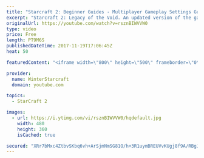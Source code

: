 ```yaml
---
title: "Starcraft 2: Beginner Guides - Multiplayer Gameplay Settings Guide and Recommendations (Updated)"
excerpt: "Starcraft 2: Legacy of the Void. An updated version of the gameplay/controls and region settings guide for Legacy of the Void, going over the changes and reiterating my recommended settings, as well as the settings I use as a Grandmaster player.  Thanks for watching and hope you enjoy!  I am a Grandmasters"
originalUrl: https://youtube.com/watch?v=rsznBIWVVW0
type: video
price: Free
length: PT9M6S
publishedDateTime: 2017-11-19T17:06:45Z
heat: 50

featuredContent: "<iframe width=\"800\" height=\"500\" frameborder=\"0\" src=\"https://www.youtube.com/embed/rsznBIWVVW0\" allow=\"accelerometer; autoplay; encrypted-media; gyroscope; picture-in-picture\" allowfullscreen></iframe>"

provider:
  name: WinterStarcraft
  domain: youtube.com

topics:
  - StarCraft 2

images:
  - url: https://i.ytimg.com/vi/rsznBIWVVW0/hqdefault.jpg
    width: 480
    height: 360
    isCached: true

secured: "XRr7bMxc4ZtbvSKbq6vh+ArSjmNmSG81O/h+3R1uymBREUVvKUgj8f9A/RBgJx2+tgWUEKpApa9MoVib3lEzIq9qAQWlNOX2EacxxnSW5snkPS6rk4JdoDkQV67GS2WxlHEvWWaYHrtUFeAKdtFTY2EI94lfmcUhHcoDCmqgOhGw4SWc0k6EFQc8lyrWTXaKdfz2h68XF3aWt6W/XkiDjV0zMn1uZwDEAzvpo6ccbd5sUK7JMNrirXnj+croBr68juvDA6xhX+WD4In5n5T11gscPGlwfuvkjP0gjLch2Px2KTdmkhL5sdrE+e4dh9ibD1t1hDJzOhMeZpGw5DsdG7scn07uavSo5M8lfHI3bbJYjrErFho5yH6FCR2oVmCq5JWo+g/s5nuv3ilhlHM21yO3PrHNc2d1gX8c+PYZkUU=;I/w/viqPlvGYf4B5u7w25A=="
---
```


